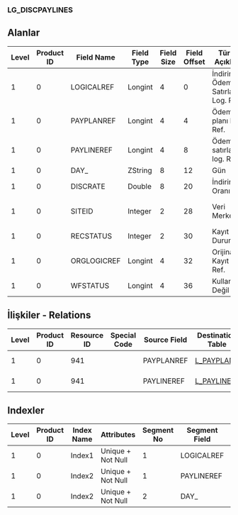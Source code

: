 ### LG_DISCPAYLINES

## Alanlar

**Level**|**Product ID**|**Field Name**|**Field Type**|**Field Size**|**Field Offset**|**Türkçe Açıklama**|**Expression**
-----|-----|-----|-----|-----|-----|-----|-----
1|0|LOGICALREF|Longint|4|0|İndirim Ödeme Satırları Log. Ref.|DISCPAYLINES LOGICAL REFERENCE
1|0|PAYPLANREF|Longint|4|4|Ödeme planı log. Ref.|PAYPLANS LOGICALREF
1|0|PAYLINEREF|Longint|4|8|Ödeme satırları log. Ref.|PAYLINES LOGICALREF
1|0|DAY_|ZString|8|12|Gün|Day
1|0|DISCRATE|Double|8|20|İndirim Oranı|Discount Rate
1|0|SITEID|Integer|2|28|Veri Merkezi|Data Processing Site
1|0|RECSTATUS|Integer|2|30|Kayıt Durumu|Record Status
1|0|ORGLOGICREF|Longint|4|32|Orijinal Kayıt Log. Ref.|Original Record Logical Reference
1|0|WFSTATUS|Longint|4|36|Kullanımda Değil|Not In Use

## İlişkiler - Relations
**Level**|**Product ID**|**Resource ID**|**Special Code**|**Source Field**|**Destination Table**|**Destination Field**|**Relation Type**|**Extra Condition**
-----|-----|-----|-----|-----|-----|-----|-----|-----
1|0|941||PAYPLANREF|[L_PAYPLANS](../LG_PAYPLANS "L_PAYPLANS")|LOGICALREF|one-to-one|
1|0|941||PAYLINEREF|[L_PAYLINES](../LG_PAYLINES "L_PAYLINES")|LOGICALREF|one-to-one|

## Indexler
**Level**|**Product ID**|**Index Name**|**Attributes**|**Segment No**|**Segment Field**|**Sense**
-----|-----|-----|-----|-----|-----|-----
1|0|Index1|Unique + Not Null|1|LOGICALREF|Ascending
1|0|Index2|Unique + Not Null|1|PAYLINEREF|Ascending
1|0|Index2|Unique + Not Null|2|DAY_|Ascending
